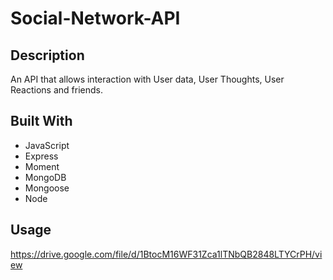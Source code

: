 # Social-Network-API

## Description
An API that allows interaction with User data, User Thoughts, User Reactions and friends.

## Built With
* JavaScript
* Express
* Moment
* MongoDB
* Mongoose
* Node 

## Usage
https://drive.google.com/file/d/1BtocM16WF31Zca1lTNbQB2848LTYCrPH/view